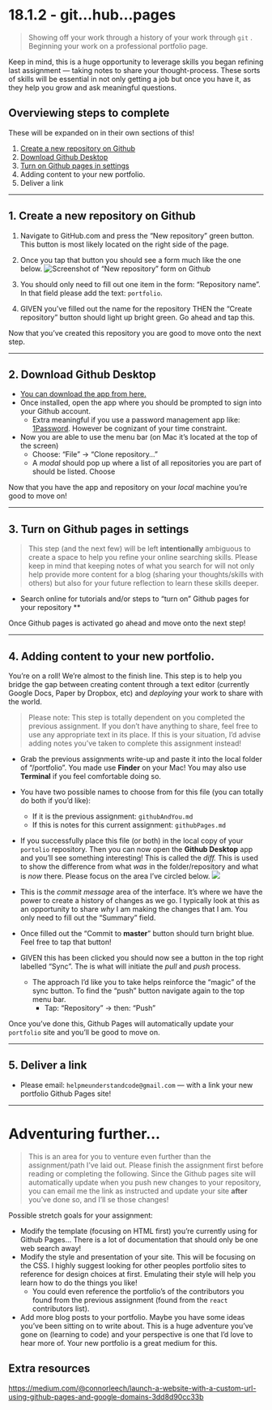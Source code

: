 # 18.1.2 - git…hub…pages

> Showing off your work through a history of your work through `git` . Beginning your work on a professional portfolio page.

Keep in mind, this is a huge opportunity to leverage skills you began refining last assignment — taking notes to share your thought-process. These sorts of skills will be essential in not only getting a job but once you have it, as they help you grow and ask meaningful questions.

## **Overviewing steps to complete**

These will be expanded on in their own sections of this!

1. [Create a new repository on Github](https://paper.dropbox.com/doc/18.1.2-git-Github-and-Github-Pages-YMMX7X7eLgu2oYZFQgf0c#:uid=538196302212907296810407&h2=Create-a-new-repository-on-Git)
2. [Download Github Desktop](https://paper.dropbox.com/doc/18.1.2-git-Github-and-Github-Pages-YMMX7X7eLgu2oYZFQgf0c#:uid=129669429427140408730720&h2=Download-Github-Desktop)
3. [Turn on Github pages in settings](https://paper.dropbox.com/doc/18.1.2-git-Github-and-Github-Pages-YMMX7X7eLgu2oYZFQgf0c#:uid=372066151242054840174400&h2=3.-Turn-on-Github-pages-in-set)
4. Adding content to your new portfolio.
5. Deliver a link


----------
## 1. **Create a new repository on Github**
  1. Navigate to GitHub.com and press the “New repository” green button. This button is most likely located on the right side of the page.
  2. Once you tap that button you should see a form much like the one below.
![Screenshot of “New repository” form on Github](https://d2mxuefqeaa7sj.cloudfront.net/s_DCE28E4988C894F4E9B171F14FEE82B8CD8587AD6ECDDE61576D0A6B8E19C325_1525620686570_Screen+Shot+2018-05-06+at+10.31.10+AM.png)

  1. You should only need to fill out one item in the form: “Repository name”. In that field please add the text:  `portfolio`.
  2. GIVEN you’ve filled out the name for the repository THEN the “Create repository” button should light up bright green. Go ahead and tap this.

Now that you’ve created this repository you are good to move onto the next step.


----------
## 2. **Download Github Desktop**
- [You can download the app from here.](https://desktop.github.com)
- Once installed, open the app where you should be prompted to sign into your Github account.
  - Extra meaningful if you use a password management app like: [1Password](https://1password.com). However be cognizant of your time constraint.
- Now you are able to use the menu bar (on Mac it’s located at the top of the screen)
  - Choose: “File” → “Clone repository…”
  - A *modal* should pop up where a list of all repositories you are part of should be listed. Choose

Now that you have the app and repository on your *local* machine you’re good to move on!


----------
## 3. **Turn on Github pages in settings**
> This step (and the next few) will be left **intentionally** ambiguous to create a space to help you refine your online searching skills. Please keep in mind that keeping notes of what you search for will not only help provide more content for a blog (sharing your thoughts/skills with others) but also for your future reflection to learn these skills deeper.


- Search online for tutorials and/or steps to “turn on” Github pages for your repository **

Once Github pages is activated go ahead and move onto the next step!


----------
## **4. Adding content to your new portfolio.**

You’re on a roll! We’re almost to the finish line. This step is to help you bridge the gap between creating content through a text editor (currently Google Docs, Paper by Dropbox, etc) and *deploying* your work to share with the world.


> Please note: This step is totally dependent on you completed the previous assignment. If you don’t have anything to share, feel free to use any appropriate text in its place. If this is your situation, I’d advise adding notes you’ve taken to complete this assignment instead!


- Grab the previous assignments write-up and paste it into the local folder of “/portfolio”. You made use **Finder** on your Mac! You may also use **Terminal** if you feel comfortable doing so.
- You have two possible names to choose from for this file (you can totally do both if you’d like):
    - If it is the previous assignment: `githubAndYou.md`
    - If this is notes for this current assignment: `githubPages.md`
- If you successfully place this file (or both) in the local copy of your `portolio` repository. Then you can now open the **Github Desktop** app and you’ll see something interesting! This is called the *diff.* This is used to show the difference from what *was* in the folder/repository and what is *now* there. Please focus on the area I’ve circled below.
![](https://d2mxuefqeaa7sj.cloudfront.net/s_DCE28E4988C894F4E9B171F14FEE82B8CD8587AD6ECDDE61576D0A6B8E19C325_1525622519740_Screen+Shot+2018-05-06+at+11.01.47+AM.png)

- This is the *commit message* area of the interface. It’s where we have the power to create a history of changes as we go. I typically look at this as an opportunity to share *why* I am making the changes that I am. You only need to fill out the “Summary” field.
- Once filled out the “Commit to **master**” button should turn bright blue. Feel free to tap that button!
- GIVEN this has been clicked you should now see a button in the top right labelled “Sync”. The is what will initiate the *pull* and *push* process.
  - The approach I’d like you to take helps reinforce the “magic” of the sync button. To find the “push” button navigate again to the top menu bar.
    - Tap: “Repository” → then: “Push”

Once you’ve done this, Github Pages will automatically update your `portfolio` site and you’ll be good to move on.


----------
## **5. Deliver a link**
- Please email: `helpmeunderstandcode@gmail.com` — with a link your new portfolio Github Pages site!


----------
# Adventuring further…
> This is an area for you to venture even further than the assignment/path I’ve laid out. Please finish the assignment first before reading or completing the following. Since the Github pages site will automatically update when you push new changes to your repository, you can email me the link as instructed and update your site **after** you’ve done so, and I’ll se those changes!

Possible stretch goals for your assignment:

- Modify the template (focusing on HTML first) you’re currently using for Github Pages… There is a lot of documentation that should only be one web search away!
- Modify the style and presentation of your site. This will be focusing on the CSS. I highly suggest looking for other peoples portfolio sites to reference for design choices at first. Emulating their style will help you learn how to do the things you like!
  - You could even reference the portfolio’s of the contributors you found from the previous assignment (found from the `react` contributors list).
- Add more blog posts to your portfolio. Maybe you have some ideas you’ve been sitting on to write about. This is a huge adventure you’ve gone on (learning to code) and your perspective is one that I’d love to hear more of. Your new portfolio is a great medium for this.



## Extra resources

https://medium.com/@connorleech/launch-a-website-with-a-custom-url-using-github-pages-and-google-domains-3dd8d90cc33b
